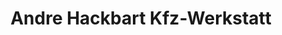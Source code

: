 ---
title: "Andre Hackbart Kfz-Werkstatt"
url: /ahrensfelde/andre-hackbart-kfz-werkstatt/
shop: Autowerkstatt
---
